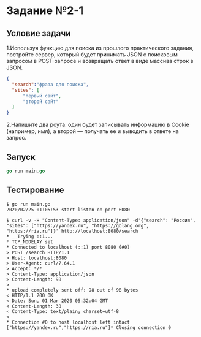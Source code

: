 # Задание №2-1

## Условие задачи

1.Используя функцию для поиска из прошлого практического задания, постройте сервер, который будет принимать JSON с поисковым запросом в POST-запросе и возвращать ответ в виде массива строк в JSON.

```JSON
{
  "search":"фраза для поиска",
  "sites": [
      "первый сайт",
      "второй сайт"
  ]
}
```

2.Напишите два роута: один будет записывать информацию в Cookie (например, имя), а второй — получать ее и выводить в ответе на запрос.

## Запуск

```go
go run main.go
```

## Тестирование

```shell
$ go run main.go
2020/02/25 01:05:53 start listen on port 8080
```

```shell
$ curl -v -H "Content-Type: application/json" -d'{"search": "Россия", "sites": ["https://yandex.ru", "https://golang.org", "https://ria.ru"]}' http://localhost:8080/search
*   Trying ::1...
* TCP_NODELAY set
* Connected to localhost (::1) port 8080 (#0)
> POST /search HTTP/1.1
> Host: localhost:8080
> User-Agent: curl/7.64.1
> Accept: */*
> Content-Type: application/json
> Content-Length: 98
>
* upload completely sent off: 98 out of 98 bytes
< HTTP/1.1 200 OK
< Date: Sun, 01 Mar 2020 05:32:04 GMT
< Content-Length: 38
< Content-Type: text/plain; charset=utf-8
<
* Connection #0 to host localhost left intact
["https://yandex.ru","https://ria.ru"]* Closing connection 0
```
